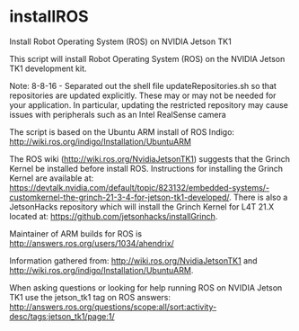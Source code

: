 # installROS
Install Robot Operating System (ROS) on NVIDIA Jetson TK1

This script will install Robot Operating System (ROS) on the NVIDIA Jetson TK1 development kit.

Note: 8-8-16 - Separated out the shell file updateRepositories.sh
so that repositories are updated explicitly. These may or may not be
needed for your application. In particular, updating the restricted repository may cause issues with peripherals such as an Intel RealSense camera

The script is based on the Ubuntu ARM install of ROS Indigo: http://wiki.ros.org/indigo/Installation/UbuntuARM

The ROS wiki (http://wiki.ros.org/NvidiaJetsonTK1) suggests that the Grinch Kernel be installed before install ROS. Instructions for installing the Grinch Kernel are available at: https://devtalk.nvidia.com/default/topic/823132/embedded-systems/-customkernel-the-grinch-21-3-4-for-jetson-tk1-developed/. There is also a JetsonHacks repository which will install the Grinch Kernel for L4T 21.X located at: https://github.com/jetsonhacks/installGrinch.

Maintainer of ARM builds for ROS is http://answers.ros.org/users/1034/ahendrix/

Information gathered from:
http://wiki.ros.org/NvidiaJetsonTK1 and
http://wiki.ros.org/indigo/Installation/UbuntuARM.

When asking questions or looking for help running ROS on NVIDIA Jetson TK1 use the jetson_tk1 tag on ROS answers:
 http://answers.ros.org/questions/scope:all/sort:activity-desc/tags:jetson_tk1/page:1/

